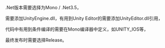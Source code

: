 .Net版本需要选择为Mono / .Net3.5，

需要添加UnityEngine.dll，有用到Unity Editor的需要添加UnityEditor.dll引用，

代码中有用到条件编译的需要在Mono编译器中定义，如UNITY\_IOS等，

最终发布时需要选择Release。
